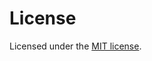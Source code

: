 # License

Licensed under the [MIT license](https://github.com/noahjoeris/personal-website-v2/blob/main/LICENSE.md).
